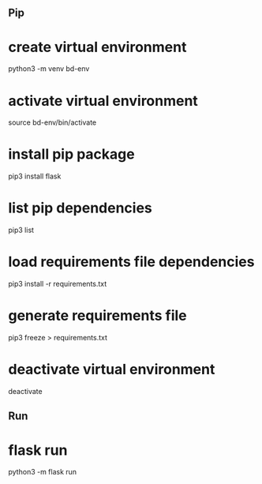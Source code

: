 

## Pip

# create virtual environment
python3 -m venv bd-env

# activate virtual environment
source bd-env/bin/activate

# install pip package
pip3 install flask

# list pip dependencies
pip3 list

# load requirements file dependencies
pip3 install -r requirements.txt

# generate requirements file
pip3 freeze > requirements.txt

# deactivate virtual environment
deactivate

## Run

# flask run
python3 -m flask run

